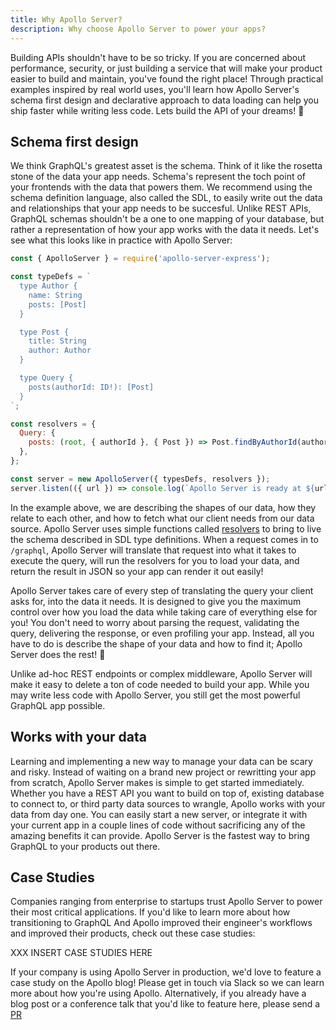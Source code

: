 ```yaml
---
title: Why Apollo Server?
description: Why choose Apollo Server to power your apps?
---
```


Building APIs shouldn't have to be so tricky. If you are concerned about performance, security, or just building a service that will make your product easier to build and maintain, you've found the right place! Through practical examples inspired by real world uses, you'll learn how Apollo Server's schema first design and declarative approach to data loading can help you ship faster while writing less code. Lets build the API of your dreams! 🚀

<h2 id="schema-first">Schema first design</h2>

We think GraphQL's greatest asset is the schema. Think of it like the rosetta stone of the data your app needs. Schema's represent the toch point of your frontends with the data that powers them. We recommend using the schema definition language, also called the SDL, to easily write out the data and relationships that your app needs to be succesful. Unlike REST APIs, GraphQL schemas shouldn't be a one to one mapping of your database, but rather a representation of how your app works with the data it needs. Let's see what this looks like in practice with Apollo Server:

```js
const { ApolloServer } = require('apollo-server-express');

const typeDefs = `
  type Author {
    name: String
    posts: [Post]
  }

  type Post {
    title: String
    author: Author
  }

  type Query {
    posts(authorId: ID!): [Post]
  }
`;

const resolvers = {
  Query: {
    posts: (root, { authorId }, { Post }) => Post.findByAuthorId(authorId),
  },
};

const server = new ApolloServer({ typesDefs, resolvers });
server.listen(({ url }) => console.log(`Apollo Server is ready at ${url}`));
```

In the example above, we are describing the shapes of our data, how they relate to each other, and how to fetch what our client needs from our data source. Apollo Server uses simple functions called [resolvers](./XXX-link-here) to bring to live the schema described in SDL type definitions. When a request comes in to `/graphql`, Apollo Server will translate that request into what it takes to execute the query, will run the resolvers for you to load your data, and return the result in JSON so your app can render it out easily!

Apollo Server takes care of every step of translating the query your client asks for, into the data it needs. It is designed to give you the maximum control over how you load the data while taking care of everything else for you! You don't need to worry about parsing the request, validating the query, delivering the response, or even profiling your app. Instead, all you have to do is describe the shape of your data and how to find it; Apollo Server does the rest! 💪

Unlike ad-hoc REST endpoints or complex middleware, Apollo Server will make it easy to delete a ton of code needed to build your app. While you may write less code with Apollo Server, you still get the most powerful GraphQL app possible.

<h2 id="works-with-your-data">Works with your data</h2>

Learning and implementing a new way to manage your data can be scary and risky. Instead of waiting on a brand new project or rewritting your app from scratch, Apollo Server makes is simple to get started immediately. Whether you have a REST API you want to build on top of, existing database to connect to, or third party data sources to wrangle, Apollo works with your data from day one. You can easily start a new server, or integrate it with your current app in a couple lines of code without sacrificing any of the amazing benefits it can provide. Apollo Server is the fastest way to bring GraphQL to your products out there.

<h2 id="case-studies">Case Studies</h2>

Companies ranging from enterprise to startups trust Apollo Server to power their most critical applications. If you'd like to learn more about how transitioning to GraphQL And Apollo improved their engineer's workflows and improved their products, check out these case studies:

XXX INSERT CASE STUDIES HERE

If your company is using Apollo Server in production, we'd love to feature a case study on the Apollo blog! Please get in touch via Slack so we can learn more about how you're using Apollo. Alternatively, if you already have a blog post or a conference talk that you'd like to feature here, please send a [PR](./XXX-link-here)
